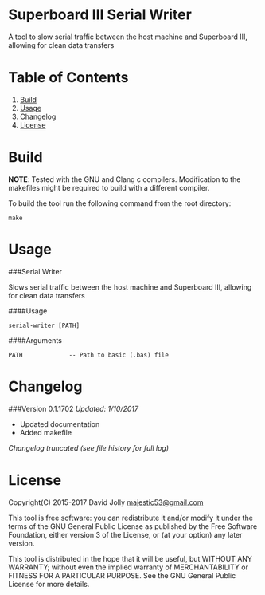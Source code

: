 Superboard III Serial Writer
============================

A tool to slow serial traffic between the host machine and Superboard III, allowing for clean data transfers

Table of Contents
=================

1. [Build](https://github.com/majestic53/serial-writer#build)
2. [Usage](https://github.com/majestic53/serial-writer#usage)
3. [Changelog](https://github.com/majestic53/serial-writer#changelog)
4. [License](https://github.com/majestic53/serial-writer#license)

Build
=====

__NOTE__: Tested with the GNU and Clang c compilers. Modification to the makefiles might be required to build with a different compiler.

To build the tool run the following command from the root directory:

```
make
```

Usage
=====

###Serial Writer

Slows serial traffic between the host machine and Superboard III, allowing for clean data transfers

####Usage
```
serial-writer [PATH]
```

####Arguments
```
PATH             -- Path to basic (.bas) file
```

Changelog
=========

###Version 0.1.1702
*Updated: 1/10/2017*

* Updated documentation
* Added makefile

*Changelog truncated (see file history for full log)*

License
=======

Copyright(C) 2015-2017 David Jolly <majestic53@gmail.com>

This tool is free software: you can redistribute it and/or modify
it under the terms of the GNU General Public License as published by
the Free Software Foundation, either version 3 of the License, or
(at your option) any later version.

This tool is distributed in the hope that it will be useful,
but WITHOUT ANY WARRANTY; without even the implied warranty of
MERCHANTABILITY or FITNESS FOR A PARTICULAR PURPOSE.  See the
GNU General Public License for more details.
